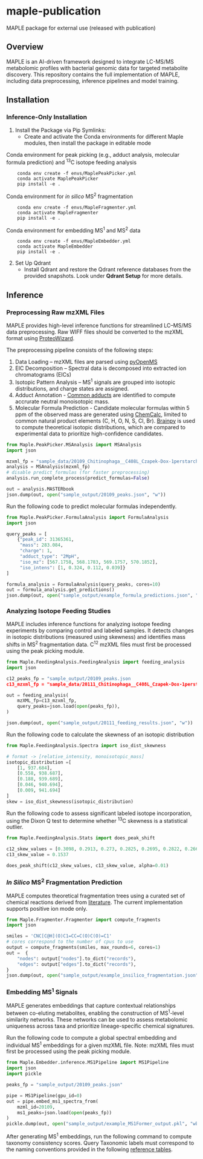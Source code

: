 # maple-publication
MAPLE package for external use (released with publication)

## Overview
MAPLE is an AI-driven framework designed to integrate LC-MS/MS metabolomic profiles with bacterial genomic data for targeted metabolite discovery. This repository contains the full implementation of MAPLE, including data preprocessing, inference pipelines and model training.

## Installation

### Inference-Only Installation
1. Install the Package via Pip Symlinks:
    - Create and activate the Conda environments for different Maple modules, then install the package in editable mode

Conda environment for peak picking (e.g., adduct analysis, molecular formula prediction) and <sup>13</sup>C isotope feeding analysis 
```
    conda env create -f envs/MaplePeakPicker.yml
    conda activate MaplePeakPicker
    pip install -e .
```

Conda environment for _in silico_ MS<sup>2</sup> fragmentation
```
    conda env create -f envs/MapleFragmenter.yml
    conda activate MapleFragmenter
    pip install -e .
```

Conda environment for embedding MS<sup>1</sup> and MS<sup>2</sup> data
```
    conda env create -f envs/MapleEmbedder.yml
    conda activate MapleEmbedder
    pip install -e .
```

2. Set Up Qdrant
    - Install Qdrant and restore the Qdrant reference databases from the provided snapshots. Look under **Qdrant Setup** for more details.

## Inference

### Preprocessing Raw mzXML Files

MAPLE provides high-level inference functions for streamlined LC–MS/MS data preprocessing. Raw WIFF files should be converted to the mzXML format using [ProteoWizard](https://hub.docker.com/r/proteowizard/pwiz-skyline-i-agree-to-the-vendor-licenses).

The preprocessing pipeline consists of the following steps:
1. Data Loading – mzXML files are parsed using [pyOpenMS](https://pyopenms.readthedocs.io/en/latest/)
2. EIC Decomposition – Spectral data is decomposed into extracted ion chromatograms (EICs)
3. Isotopic Pattern Analysis – MS<sup>1</sup> signals are grouped into isotopic distributions, and charge states are assigned.
4. Adduct Annotation - [Common adducts](https://github.com/magarveylab/maple-publication/blob/main/Maple/PeakPicker/database/adducts.csv) are identified to compute accrurate neutral monoisotopic mass.
5. Molecular Formula Prediction - Candidate molecular formulas within 5 ppm of the observed mass are generated using [ChemCalc](https://www.chemcalc.org/), limited to common natural product elements (C, H, O, N, S, Cl, Br). [Brainpy](https://github.com/mobiusklein/brainpy) is used to compute theoretical isotopic distributions, which are compared to experimental data to prioritize high-confidence candidates.
```python
from Maple.PeakPicker.MSAnalysis import MSAnalysis
import json

mzxml_fp = "sample_data/20109_Chitinophaga__C408L_Czapek-Dox-1perstarch_HP20-XAD7bags_C12_1.mzXML"
analysis = MSAnalysis(mzxml_fp)
# disable predict_formulas (for faster preprocessing)
analysis.run_complete_process(predict_formulas=False)

out = analysis.MASTERbook
json.dump(out, open("sample_output/20109_peaks.json", "w"))
```

Run the following code to predict molecular formulas independently.
```python
from Maple.PeakPicker.FormulaAnalysis import FormulaAnalysis
import json

query_peaks = [
    {"peak_id": 31365361,
     "mass": 283.084,
     "charge": 1,
     "adduct_type": "2MpH",
     "iso_mz": [567.1758, 568.1783, 569.1757, 570.1852],
     "iso_intens": [1, 0.324, 0.112, 0.039]}
]

formula_analysis = FormulaAnalysis(query_peaks, cores=10)
out = formula_analysis.get_predictions()
json.dump(out, open("sample_output/example_formula_predictions.json", "w"))
```

### Analyzing Isotope Feeding Studies

MAPLE includes inference functions for analyzing isotope feeding experiments by comparing control and labeled samples. It detects changes in isotopic distributions (measured using skewness) and identifies mass shifts in MS<sup>2</sup> fragmentation data. C<sup>12</sup> mzXML files must first be processed using the peak picking module.

```python
from Maple.FeedingAnalysis.FeedingAnalysis import feeding_analysis
import json

c12_peaks_fp = "sample_output/20109_peaks.json
c13_mzxml_fp = "sample_data/20111_Chitinophaga__C408L_Czapek-Dox-1perstarch_HP20-XAD7bags_C13_1.mzXML"

out = feeding_analysis(
    mzXML_fp=c13_mzxml_fp,
    query_peaks=json.load(open(peaks_fp)),
)

json.dump(out, open("sample_output/20111_feeding_results.json", "w"))
```

Run the following code to calculate the skewness of an isotopic distribution
```python
from Maple.FeedingAnalysis.Spectra import iso_dist_skewness

# format -> [relative_intensity, monoisotopic_mass]
isotopic_distribution =[
    [1, 937.684],
    [0.558, 938.687],
    [0.188, 939.689],
    [0.046, 940.694],
    [0.009, 941.694]
]
skew = iso_dist_skewness(isotopic_distribution)

```

Run the following code to assess significant labeled isotope incorporation, using the Dixon Q test to determine whether <sup>13</sup>C skewness is a statistical outlier.

```python
from Maple.FeedingAnalysis.Stats import does_peak_shift

c12_skew_values = [0.3098, 0.2913, 0.273, 0.2825, 0.2695, 0.2822, 0.2668]
c13_skew_value = 0.1537

does_peak_shift(c12_skew_values, c13_skew_value, alpha=0.01)
```

### _In Silico_ MS<sup>2</sup> Fragmentation Prediction
MAPLE computes theoretical fragmentation trees using a curated set of chemical reactions derived from [literature](https://pubs.rsc.org/en/content/articlelanding/2016/np/c5np00073d). The current implementation supports positive ion mode only.
```python
from Maple.Fragmenter.Fragmenter import compute_fragments
import json

smiles = 'CNC[C@H](O)C1=CC=C(O)C(O)=C1'
# cores correspond to the number of cpus to use
output = compute_fragments(smiles, max_rounds=6, cores=1)
out =  {
    "nodes": output["nodes"].to_dict("records"),
    "edges": output["edges"].to_dict("records"),
}
json.dump(out, open("sample_output/example_insilico_fragmentation.json", "w"))
```

### Embedding MS<sup>1</sup> Signals
MAPLE generates embeddings that capture contextual relationships between co-eluting metabolites, enabling the construction of MS<sup>1</sup>-level similarity networks. These networks can be used to assess metabolomic uniqueness across taxa and prioritize lineage-specific chemical signatures.

Run the following code to compute a global spectral embedding and individual MS<sup>1</sup> embeddings for a given mzXML file. Note: mzXML files must first be processed using the peak picking module.

```python
from Maple.Embedder.inference.MS1Pipeline import MS1Pipeline
import json
import pickle

peaks_fp = "sample_output/20109_peaks.json"

pipe = MS1Pipeline(gpu_id=0)
out = pipe.embed_ms1_spectra_from(
    mzml_id=20109,
    ms1_peaks=json.load(open(peaks_fp))
)
pickle.dump(out, open("sample_output/example_MS1Former_output.pkl", "wb"))
```

After generating MS<sup>1</sup> embeddings, run the following command to compute taxonomy consistency scores. Query Taxonomic labels must correspond to the naming conventions provided in the following [reference tables](https://github.com/magarveylab/maple-publication/tree/main/Maple/Embedder/dat/taxonomy_tables).

